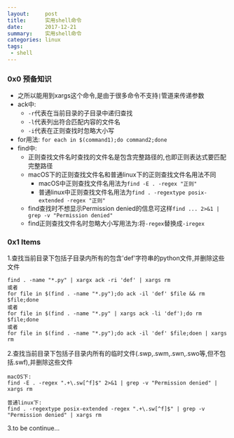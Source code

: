 ```yaml
---
layout:     post
title:      实用shell命令
date:       2017-12-21
summary:    实用shell命令
categories: linux
tags:
 - shell
---
```


### 0x0 预备知识

+ 之所以能用到xargs这个命令,是由于很多命令不支持`|`管道来传递参数
+ ack中:
    * `-r`代表在当前目录的子目录中递归查找 
    * `-l`代表列出符合匹配内容的文件名
    * `-i`代表在正则查找时忽略大小写
+ for用法:
`for each in $(command1);do command2;done`
+ find中:
    * 正则查找文件名时查找的文件名是包含完整路径的,也即正则表达式要匹配完整路径
    * macOS下的正则查找文件名和普通linux下的正则查找文件名用法不同
        + macOS中正则查找文件名用法为`find -E . -regex "正则"`
        + 普通linux中正则查找文件名用法为`find . -regextype posix-extended -regex "正则"`
    * find查找时不想显示Permission denied的信息可这样`find ... 2>&1 | grep -v "Permission denied"`
    * find正则查找文件名时忽略大小写用法为:将`-regex`替换成`-iregex`

### 0x1 Items

1.查找当前目录下包括子目录内所有的包含'def'字符串的python文件,并删除这些文件

```
find . -name "*.py" | xargx ack -ri 'def' | xargs rm
或者
for file in $(find . -name "*.py");do ack -il 'def' $file && rm $file;done
或者
for file in $(find . -name "*.py" | xargs ack -li 'def');do rm $file;done
或者
for file in $(find . -name "*.py");do ack -il 'def' $file;doen | xargs rm
```

2.查找当前目录下包括子目录内所有的临时文件(.swp,.swm,.swn,.swo等,但不包括.swf),并删除这些文件

```
macOS下:
find -E . -regex ".+\.sw[^f]$" 2>&1 | grep -v "Permission denied" | xargs rm

普通linux下:
find . -regextype posix-extended -regex ".+\.sw[^f]$" | grep -v "Permission denied" | xargs rm
```

3.to be continue...
